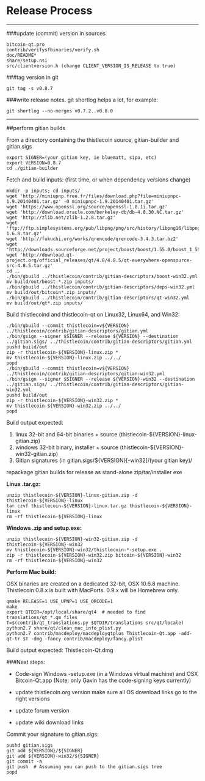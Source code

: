 Release Process
====================

* * *

###update (commit) version in sources


	bitcoin-qt.pro
	contrib/verifysfbinaries/verify.sh
	doc/README*
	share/setup.nsi
	src/clientversion.h (change CLIENT_VERSION_IS_RELEASE to true)

###tag version in git

	git tag -s v0.8.7

###write release notes. git shortlog helps a lot, for example:

	git shortlog --no-merges v0.7.2..v0.8.0

* * *

##perform gitian builds

 From a directory containing the thistlecoin source, gitian-builder and gitian.sigs
  
	export SIGNER=(your gitian key, ie bluematt, sipa, etc)
	export VERSION=0.8.7
	cd ./gitian-builder

 Fetch and build inputs: (first time, or when dependency versions change)

	mkdir -p inputs; cd inputs/
	wget 'http://miniupnp.free.fr/files/download.php?file=miniupnpc-1.9.20140401.tar.gz' -O miniupnpc-1.9.20140401.tar.gz'
	wget 'https://www.openssl.org/source/openssl-1.0.1i.tar.gz'
	wget 'http://download.oracle.com/berkeley-db/db-4.8.30.NC.tar.gz'
	wget 'http://zlib.net/zlib-1.2.8.tar.gz'
	wget 'ftp://ftp.simplesystems.org/pub/libpng/png/src/history/libpng16/libpng-1.6.8.tar.gz'
	wget 'http://fukuchi.org/works/qrencode/qrencode-3.4.3.tar.bz2'
	wget 'http://downloads.sourceforge.net/project/boost/boost/1.55.0/boost_1_55_0.tar.bz2'
	wget 'http://download.qt-project.org/official_releases/qt/4.8/4.8.5/qt-everywhere-opensource-src-4.8.5.tar.gz'
	cd ..
	./bin/gbuild ../thistlecoin/contrib/gitian-descriptors/boost-win32.yml
	mv build/out/boost-*.zip inputs/
	./bin/gbuild ../thistlecoin/contrib/gitian-descriptors/deps-win32.yml
	mv build/out/bitcoin*.zip inputs/
	./bin/gbuild ../thistlecoin/contrib/gitian-descriptors/qt-win32.yml
	mv build/out/qt*.zip inputs/

 Build thistlecoind and thistlecoin-qt on Linux32, Linux64, and Win32:
  
	./bin/gbuild --commit thistlecoin=v${VERSION} ../thistlecoin/contrib/gitian-descriptors/gitian.yml
	./bin/gsign --signer $SIGNER --release ${VERSION} --destination ../gitian.sigs/ ../thistlecoin/contrib/gitian-descriptors/gitian.yml
	pushd build/out
	zip -r thistlecoin-${VERSION}-linux.zip *
	mv thistlecoin-${VERSION}-linux.zip ../../
	popd
	./bin/gbuild --commit thistlecoin=v${VERSION} ../thistlecoin/contrib/gitian-descriptors/gitian-win32.yml
	./bin/gsign --signer $SIGNER --release ${VERSION}-win32 --destination ../gitian.sigs/ ../thistlecoin/contrib/gitian-descriptors/gitian-win32.yml
	pushd build/out
	zip -r thistlecoin-${VERSION}-win32.zip *
	mv thistlecoin-${VERSION}-win32.zip ../../
	popd

  Build output expected:

  1. linux 32-bit and 64-bit binaries + source (thistlecoin-${VERSION}-linux-gitian.zip)
  2. windows 32-bit binary, installer + source (thistlecoin-${VERSION}-win32-gitian.zip)
  3. Gitian signatures (in gitian.sigs/${VERSION}[-win32]/(your gitian key)/

repackage gitian builds for release as stand-alone zip/tar/installer exe

**Linux .tar.gz:**

	unzip thistlecoin-${VERSION}-linux-gitian.zip -d thistlecoin-${VERSION}-linux
	tar czvf thistlecoin-${VERSION}-linux.tar.gz thistlecoin-${VERSION}-linux
	rm -rf thistlecoin-${VERSION}-linux

**Windows .zip and setup.exe:**

	unzip thistlecoin-${VERSION}-win32-gitian.zip -d thistlecoin-${VERSION}-win32
	mv thistlecoin-${VERSION}-win32/thistlecoin-*-setup.exe .
	zip -r thistlecoin-${VERSION}-win32.zip bitcoin-${VERSION}-win32
	rm -rf thistlecoin-${VERSION}-win32

**Perform Mac build:**

  OSX binaries are created on a dedicated 32-bit, OSX 10.6.8 machine.
  Thistlecoin 0.8.x is built with MacPorts.  0.9.x will be Homebrew only.

	qmake RELEASE=1 USE_UPNP=1 USE_QRCODE=1
	make
	export QTDIR=/opt/local/share/qt4  # needed to find translations/qt_*.qm files
	T=$(contrib/qt_translations.py $QTDIR/translations src/qt/locale)
	python2.7 share/qt/clean_mac_info_plist.py
	python2.7 contrib/macdeploy/macdeployqtplus Thistlecoin-Qt.app -add-qt-tr $T -dmg -fancy contrib/macdeploy/fancy.plist

 Build output expected: Thistlecoin-Qt.dmg

###Next steps:

* Code-sign Windows -setup.exe (in a Windows virtual machine) and
  OSX Bitcoin-Qt.app (Note: only Gavin has the code-signing keys currently)

* update thistlecoin.org version
  make sure all OS download links go to the right versions

* update forum version

* update wiki download links

Commit your signature to gitian.sigs:

	pushd gitian.sigs
	git add ${VERSION}/${SIGNER}
	git add ${VERSION}-win32/${SIGNER}
	git commit -a
	git push  # Assuming you can push to the gitian.sigs tree
	popd

